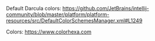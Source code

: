 Default Darcula colors:
https://github.com/JetBrains/intellij-community/blob/master/platform/platform-resources/src/DefaultColorSchemesManager.xml#L1249

Colors: https://www.colorhexa.com
